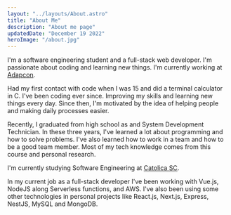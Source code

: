 ```yaml
---
layout: "../layouts/About.astro"
title: "About Me"
description: "About me page"
updatedDate: "December 19 2022"
heroImage: "/about.jpg"
---
```


I'm a software engineering student and a full-stack web developer. I'm passionate about coding and learning new things. I'm currently working at [Adapcon](https://www.adapcon.com.br/).

Had my first contact with code when I was 15 and did a terminal calculator in C. I've been coding ever since. Improving my skills and learning new things every day. Since then, I'm motivated by the idea of helping people and making daily processes easier.

Recently, I graduated from high school as and System Development Technician. In these three years, I've learned a lot about programming and how to solve problems. I've also learned how to work in a team and how to be a good team member. Most of my tech knowledge comes from this course and personal research.

I'm currently studying Software Engineering at [Catolica SC](https://www.catolicasc.org.br/).

In my current job as a full-stack developer I've been working with Vue.js, NodeJS along Serverless functions, and AWS. I've also been using some other technologies in personal projects like React.js, Next.js, Express, NestJS, MySQL and MongoDB.
